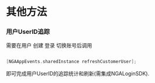 # 其他方法

### 用户UserID追踪

需要在用户 创建 登录 切换账号后调用
```objective-c

[NGAAppEvents.sharedInstance refreshCustomerUser];

```

即可完成用户UserID的追踪统计和刷新(需集成NGALoginSDK).

